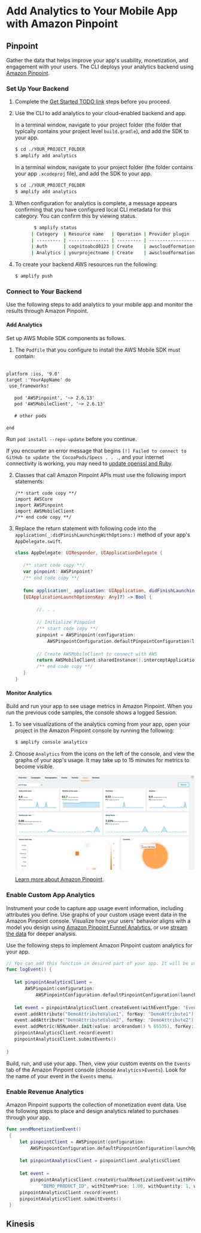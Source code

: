 # Add Analytics to Your Mobile App with Amazon Pinpoint

## Pinpoint

Gather the data that helps improve your app's usability, monetization, and engagement with your users. The CLI deploys your analytics backend using [Amazon Pinpoint](http://docs.aws.amazon.com/pinpoint/latest/developerguide/welcome.html).

### Set Up Your Backend

1. Complete the [Get Started TODO link](asdf) steps before you proceed.

2. Use the CLI to add analytics to your cloud-enabled backend and app.

    In a terminal window, navigate to your project folder (the folder that typically contains your project level `build.gradle`), and add the SDK to your app.

    ```bash
    $ cd ./YOUR_PROJECT_FOLDER
    $ amplify add analytics
    ```

    In a terminal window, navigate to your project folder (the folder contains your app `.xcodeproj` file), and add the SDK to your app.

    ```bash
    $ cd ./YOUR_PROJECT_FOLDER
    $ amplify add analytics
    ```

3. When configuration for analytics is complete, a message appears confirming that you have configured local CLI metadata for this category. You can confirm this by viewing status.

    ```bash
           $ amplify status
          | Category  | Resource name   | Operation | Provider plugin   |
          | --------- | --------------- | --------- | ----------------- |
          | Auth      | cognitoabcd0123 | Create    | awscloudformation |
          | Analytics | yourprojectname | Create    | awscloudformation |
    ```

4. To create your backend AWS resources run the following:

    ```bash
    $ amplify push
    ```

### Connect to Your Backend

Use the following steps to add analytics to your mobile app and monitor the results through Amazon Pinpoint.

#### Add Analytics

Set up AWS Mobile SDK components as follows.

1. The `Podfile` that you configure to install the AWS Mobile SDK must contain:

```

platform :ios, '9.0'
target :'YourAppName' do
 use_frameworks!

   pod 'AWSPinpoint', '~> 2.6.13'
   pod 'AWSMobileClient', '~> 2.6.13'

   # other pods

end
```

Run `pod install --repo-update` before you continue.

If you encounter an error message that begins `[!] Failed to connect to GitHub to update the CocoaPods/Specs . . .`, and your internet connectivity is working, you may need to [update openssl and Ruby](https://stackoverflow.com/questions/38993527/cocoapods-failed-to-connect-to-github-to-update-the-cocoapods-specs-specs-repo/48962041#48962041).

2. Classes that call Amazon Pinpoint APIs must use the following import statements:

    ```
    /** start code copy **/
    import AWSCore
    import AWSPinpoint
    import AWSMobileClient
    /** end code copy **/
    ```

3. Replace the return statement with following code into the `application(_:didFinishLaunchingWithOptions:)` method of your app's `AppDelegate.swift`.

    ```swift
    class AppDelegate: UIResponder, UIApplicationDelegate {

       /** start code copy **/
       var pinpoint: AWSPinpoint?
       /** end code copy **/

       func application(_ application: UIApplication, didFinishLaunchingWithOptions launchOptions:
       [UIApplicationLaunchOptionsKey: Any]?) -> Bool {

            //. . .

            // Initialize Pinpoint
            /** start code copy **/
            pinpoint = AWSPinpoint(configuration:
                AWSPinpointConfiguration.defaultPinpointConfiguration(launchOptions: launchOptions))

            // Create AWSMobileClient to connect with AWS
            return AWSMobileClient.sharedInstance().interceptApplication(application, didFinishLaunchingWithOptions: launchOptions)
            /** end code copy **/
       }
    }
    ```

#### Monitor Analytics

Build and run your app to see usage metrics in Amazon Pinpoint. When you run the previous code samples, the console shows a logged Session.

1. To see visualizations of the analytics coming from your app, open your project in the Amazon Pinpoint console by running the following:

    ```bash
    $ amplify console analytics
    ```

2. Choose `Analytics` from the icons on the left of the console, and view the graphs of your app's usage. It may take up to 15 minutes for metrics to become visible.

    ![getting-started-analytics](images/getting-started-analytics.png)

    [Learn more about Amazon Pinpoint](http://docs.aws.amazon.com/pinpoint/latest/developerguide/welcome.html).

### Enable Custom App Analytics

Instrument your code to capture app usage event information, including attributes you define.  Use graphs of your custom usage event data  in the Amazon Pinpoint console. Visualize how your users' behavior aligns with a model you design using [Amazon Pinpoint Funnel Analytics](https://docs.aws.amazon.com/pinpoint/latest/userguide/analytics-funnels.html), or use [stream the data](https://docs.aws.amazon.com/pinpoint/latest/userguide/analytics-streaming.html) for deeper analysis.

Use the following steps to implement Amazon Pinpoint custom analytics for your app.

```swift
// You can add this function in desired part of your app. It will be used to log events to the backend.
func logEvent() {

   let pinpointAnalyticsClient =
       AWSPinpoint(configuration:
           AWSPinpointConfiguration.defaultPinpointConfiguration(launchOptions: nil)).analyticsClient

   let event = pinpointAnalyticsClient.createEvent(withEventType: "EventName")
   event.addAttribute("DemoAttributeValue1", forKey: "DemoAttribute1")
   event.addAttribute("DemoAttributeValue2", forKey: "DemoAttribute2")
   event.addMetric(NSNumber.init(value: arc4random() % 65535), forKey: "EventName")
   pinpointAnalyticsClient.record(event)
   pinpointAnalyticsClient.submitEvents()

}
```

Build, run, and use your app. Then, view your custom events on the `Events` tab of the Amazon Pinpoint console (choose `Analytics`>`Events`). Look for the name of your event in the `Events` menu.

### Enable Revenue Analytics

Amazon Pinpoint supports the collection of monetization event data. Use the following steps to place
and design analytics related to purchases through your app.

```swift
func sendMonetizationEvent()
 {
     let pinpointClient = AWSPinpoint(configuration:
         AWSPinpointConfiguration.defaultPinpointConfiguration(launchOptions: nil))

     let pinpointAnalyticsClient = pinpointClient.analyticsClient

     let event =
         pinpointAnalyticsClient.createVirtualMonetizationEvent(withProductId:
             "DEMO_PRODUCT_ID", withItemPrice: 1.00, withQuantity: 1, withCurrency: "USD")
     pinpointAnalyticsClient.record(event)
     pinpointAnalyticsClient.submitEvents()
 }
```

## Kinesis
